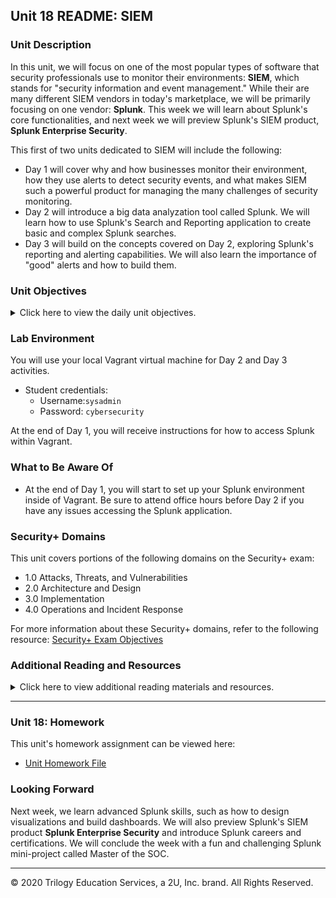 ## Unit 18 README: SIEM

### Unit Description

In this unit, we will focus on one of the most popular types of software that security professionals use to monitor their environments: **SIEM**, which stands for "security information and event management." While their are many different SIEM vendors in today's marketplace, we will be primarily focusing on one vendor: **Splunk**.  This week we will learn about Splunk's core functionalities, and next week we will preview Splunk's SIEM product, **Splunk Enterprise Security**.


This first of two units dedicated to SIEM will include the following:
  - Day 1 will cover why and how businesses monitor their environment, how they use alerts to detect security events, and what makes SIEM such a powerful product for managing the many challenges of security monitoring.
  - Day 2 will introduce a big data analyzation tool called Splunk.  We will learn how to use Splunk's Search and Reporting application to create basic and complex Splunk searches.
  - Day 3 will build on the concepts covered on Day 2, exploring Splunk's reporting and alerting capabilities.  We will also learn the importance of "good" alerts and how to build them.

### Unit Objectives 

<details>
    <summary>Click here to view the daily unit objectives.</summary>

  <br>

- **Day 1:** Intro to SIEM
  - Analyze logs and determine the types of data they contain, as well as the types of security events they can help identify.
  
  - Isolate, identify, and correlate fields across raw log files.
  
  - Design a correlation rule that triggers a notification when an event occurs.
  
  - Make informed decisions about which SIEM vendor is best for an organization.
  
- **Day 2:** Splunk Searches
  - Explore and select Splunk add-ons and apps based on project needs.
  
  - Upload logs into a Splunk repository.
  
  - Write complex SPL queries to analyze specific security situations.
  
- **Day 3:** Splunk Reports and Alerts

  - Use SPL commands `stat` and `eval` to create new fields in Splunk.

  - Schedule statistical reports in Splunk.

  - Determine baselines of normal activity in order to trigger alerts.

  - Design and schedule alerts to notify if an attack is occurring.

</details>


### Lab Environment

You will use your local Vagrant virtual machine for Day 2 and Day 3 activities. 

 - Student credentials:
    - Username:`sysadmin`
    - Password: `cybersecurity`
    

At the end of Day 1, you will receive instructions for how to access Splunk within Vagrant.

### What to Be Aware Of

- At the end of Day 1, you will start to set up your Splunk environment inside of Vagrant. Be sure to attend office hours before Day 2 if you have any issues accessing the Splunk application.


### Security+ Domains

This unit covers portions of the following domains on the Security+ exam:

- 1.0 Attacks, Threats, and Vulnerabilities 
- 2.0 Architecture and Design 
- 3.0 Implementation
- 4.0 Operations and Incident Response 

For more information about these Security+ domains, refer to the following resource: [Security+ Exam Objectives](https://comptiacdn.azureedge.net/webcontent/docs/default-source/exam-objectives/comptia-security-sy0-601-exam-objectives-(2-0).pdf?sfvrsn=8c5889ff_2)



### Additional Reading and Resources

<details> 
<summary> Click here to view additional reading materials and resources. </summary>
</br>

These are provided as optional, recommended resources to supplement the concepts covered in this unit.


- **Day 1 Resources**

  - [DNS Stuff: 10 Log Sources You Should Monitor](https://www.dnsstuff.com/top-10-log-sources-you-should-monitor)
  - [DNS Stuff: 10 Best SIEM Tools in 2020](https://www.dnsstuff.com/siem-tools)


- **Day 2 Resources**

  - [Splunk: Search Cheat Sheet](https://www.splunk.com/pdfs/solution-guides/splunk-quick-reference-guide.pdf)


- **Day 3 Resources**

  - [Atlassian: Alert Fatigue](https://www.atlassian.com/incident-management/on-call/alert-fatigue)



</details>

---

### Unit 18: Homework

This unit's homework assignment can be viewed here: 

- [Unit Homework File](https://ucdavis.bootcampcontent.com/ucdavis-boot-camp/ucd-virt-cyber-pt-12-2021-u-c/-/tree/master/18-SIEMs/Homework)

### Looking Forward 

Next week, we learn advanced Splunk skills, such as how to design visualizations and build dashboards. We will also preview Splunk's  SIEM product **Splunk Enterprise Security** and introduce Splunk careers and certifications.  We will conclude the week with a fun and challenging Splunk mini-project called Master of the SOC.

---


© 2020 Trilogy Education Services, a 2U, Inc. brand. All Rights Reserved.    
